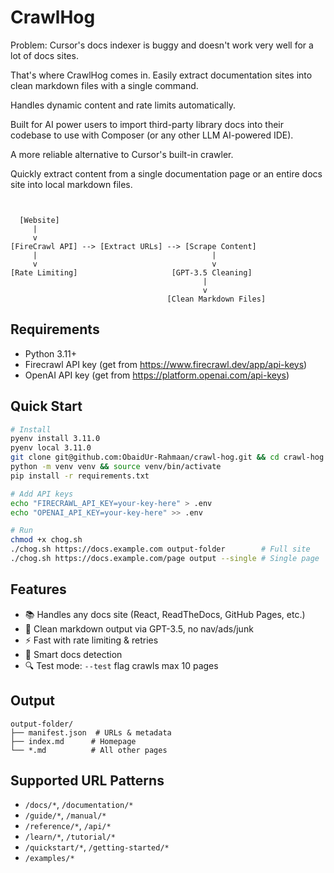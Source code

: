 # CrawlHog

Problem: Cursor's docs indexer is buggy and doesn't work very well for a lot of docs sites.

That's where CrawlHog comes in. Easily extract documentation sites into clean markdown files with a single command. 

Handles dynamic content and rate limits automatically.

Built for AI power users to import third-party library docs into their codebase to use with Composer (or any other LLM AI-powered IDE).

A more reliable alternative to Cursor's built-in crawler.

Quickly extract content from a single documentation page or an entire docs site into local markdown files.

```
                                                                 
                                                                 
  [Website]                                                      
     |                                                           
     v                                                           
[FireCrawl API] --> [Extract URLs] --> [Scrape Content]         
     |                                       |                   
     v                                       v                   
[Rate Limiting]                     [GPT-3.5 Cleaning]          
                                           |                     
                                           v                     
                                   [Clean Markdown Files]        
```

## Requirements

- Python 3.11+
- Firecrawl API key (get from https://www.firecrawl.dev/app/api-keys)
- OpenAI API key (get from https://platform.openai.com/api-keys)

## Quick Start

```bash
# Install
pyenv install 3.11.0
pyenv local 3.11.0
git clone git@github.com:ObaidUr-Rahmaan/crawl-hog.git && cd crawl-hog
python -m venv venv && source venv/bin/activate
pip install -r requirements.txt

# Add API keys
echo "FIRECRAWL_API_KEY=your-key-here" > .env  
echo "OPENAI_API_KEY=your-key-here" >> .env

# Run
chmod +x chog.sh
./chog.sh https://docs.example.com output-folder        # Full site
./chog.sh https://docs.example.com/page output --single # Single page
```

## Features

- 📚 Handles any docs site (React, ReadTheDocs, GitHub Pages, etc.)
- 🧹 Clean markdown output via GPT-3.5, no nav/ads/junk
- ⚡️ Fast with rate limiting & retries
- 🎯 Smart docs detection
- 🔍 Test mode: `--test` flag crawls max 10 pages

## Output

```
output-folder/
├── manifest.json  # URLs & metadata
├── index.md      # Homepage
└── *.md          # All other pages
```

## Supported URL Patterns

- `/docs/*`, `/documentation/*`
- `/guide/*`, `/manual/*`
- `/reference/*`, `/api/*`
- `/learn/*`, `/tutorial/*`
- `/quickstart/*`, `/getting-started/*`
- `/examples/*`